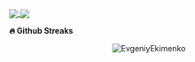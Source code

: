 

<a href="https://github-readme-stats.vercel.app/api?username=EvgeniyEkimenko&count_private=true&show_icons=true&theme=chartreuse-dark">
  <img align="center" src="https://github-readme-stats.vercel.app/api?username=EvgeniyEkimenko&bg_color=30,e96443,904e95&title_color=fff&text_color=fff" />
</a>
<a href="https://github.com/m0rp43us">
  <img align="center" src="https://github-readme-stats.vercel.app/api/top-langs/?username=EvgeniyEkimenko&bg_color=30,e96443,904e95&title_color=fff&text_color=fff" />
</a>



<b>🔥 Github Streaks</b>
<p align="center"><img src="https://github-readme-streak-stats.herokuapp.com/?user=EvgeniyEkimenko&theme=black-ice&hide_border=true&stroke=0000&background=0D1117&ring=e05397&fire=e05397&currStreakLabel=e05397&bg_color=30,e96443,904e95&title_color=fff&text_color=fff" alt="EvgeniyEkimenko" /></p>

